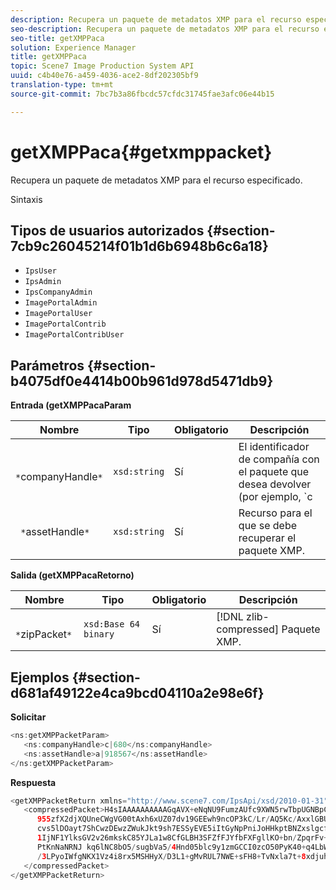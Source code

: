 ```yaml
---
description: Recupera un paquete de metadatos XMP para el recurso especificado.
seo-description: Recupera un paquete de metadatos XMP para el recurso especificado.
seo-title: getXMPPaca
solution: Experience Manager
title: getXMPPaca
topic: Scene7 Image Production System API
uuid: c4b40e76-a459-4036-ace2-8df202305bf9
translation-type: tm+mt
source-git-commit: 7bc7b3a86fbcdc57cfdc31745fae3afc06e44b15

---
```



# getXMPPaca{#getxmppacket}

Recupera un paquete de metadatos XMP para el recurso especificado.

Sintaxis

## Tipos de usuarios autorizados {#section-7cb9c26045214f01b1d6b6948b6c6a18}

* `IpsUser`
* `IpsAdmin`
* `IpsCompanyAdmin`
* `ImagePortalAdmin`
* `ImagePortalUser`
* `ImagePortalContrib`
* `ImagePortalContribUser`

## Parámetros {#section-b4075df0e4414b00b961d978d5471db9}

**Entrada (getXMPPacaParam**

| Nombre | Tipo | Obligatorio | Descripción |
|---|---|---|---|
| ` *`companyHandle`*` | `xsd:string` | Sí | El identificador de compañía con el paquete que desea devolver (por ejemplo, `c|656`). |
| ` *`assetHandle`*` | `xsd:string` | Sí | Recurso para el que se debe recuperar el paquete XMP. |

**Salida (getXMPPacaRetorno)**

| Nombre | Tipo | Obligatorio | Descripción |
|---|---|---|---|
| ` *`zipPacket`*` | `xsd:Base 64 binary` | Sí | [!DNL zlib-compressed] Paquete XMP. |

## Ejemplos {#section-d681af49122e4ca9bcd04110a2e98e6f}

**Solicitar**

```java
<ns:getXMPPacketParam>
   <ns:companyHandle>c|680</ns:companyHandle>
   <ns:assetHandle>a|918567</ns:assetHandle>
</ns:getXMPPacketParam>
```

**Respuesta**

```java
<getXMPPacketReturn xmlns="http://www.scene7.com/IpsApi/xsd/2010-01-31">
   <compressedPacket>H4sIAAAAAAAAAAGqAVX+eNqNU9FumzAUfc9XWN5rwTbpUGNBpC3RtpdqU9NOe3XABTRsU9sM8vezMUUp6qQhhDg+
      955zfX2djXQUneCWgVG00tAxh6xUZ07dv19GEEwh9ncOP3kC/Lr/AQ5Kc/AxxlGBUwxSEpPtLUm3NyDBeIdIghISkTuKU3qLwfzA/QZkunymD8
      cvs5lDOayt7ShCwzDEwzZWukJkt9sh7ESSyEVE5iItGyNpPniJoHHkptBNZxslgcfsrHqbQ7jxTkG8q5VVplbdYiFNPO0tLpRAC4
      1IjNF1YlksGV2v26mkskC85YJLa1w8CfGLBH3SFZfFJYfbFXFgllKO+bn/ZpqrFv+xsS519WKO1mX9y/yoHppveRXrgWTlxX9qJk0ojHG9eaBP3
      PtKnNaNRNJ kq6lNC8bO5/sugbVa5/4Hnd05blc9y1zmGCCI0zcO50PyK40+q4LbWPt3IqGmykqnONnVgUUYNvsdfOH6wzN6C03OMd6zQb0KpSh
      /3LPyoIWfgNKX1Vz4i8rx5MSHHyX/D3L1+gMvRUL7NWE+sFH8+TvNxla7t+8xdjuhqNPERMBaoBAAA=
   </compressedPacket>
</getXMPPacketReturn>
```

